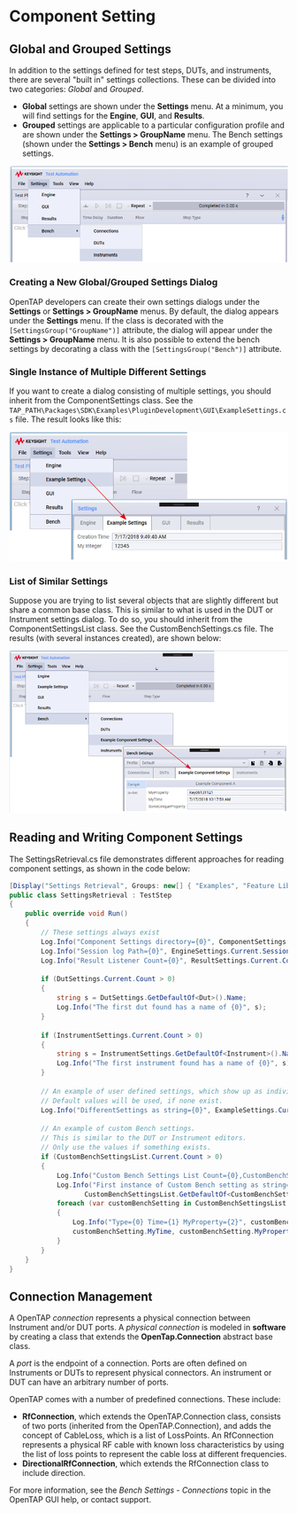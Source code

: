 Component Setting
=================
## Global and Grouped Settings

In addition to the settings defined for test steps, DUTs, and instruments, there are several "built in" settings collections. These can be divided into two categories: *Global* and *Grouped*. 

 - **Global** settings are shown under the **Settings** menu. At a minimum, you will find settings for the **Engine**, **GUI**, and **Results**.
 - **Grouped** settings are applicable to a particular configuration profile and are shown under the **Settings > GroupName** menu.  The Bench settings (shown under the **Settings > Bench** menu) is an example of grouped settings. 

![](Benchsettings.PNG)

### Creating a New Global/Grouped Settings Dialog
OpenTAP developers can create their own settings dialogs under the **Settings** or **Settings > GroupName** menus. By default, the dialog appears under the **Settings** menu. If the class is decorated with the `[SettingsGroup("GroupName")]` attribute, the dialog will appear under the **Settings > GroupName** menu. It is also possible to extend the bench settings by decorating a class with the `[SettingsGroup("Bench")]` attribute.

### Single Instance of Multiple Different Settings
If you want to create a dialog consisting of multiple settings, you should inherit from the ComponentSettings class. See the `TAP_PATH\Packages\SDK\Examples\PluginDevelopment\GUI\ExampleSettings.cs` file. The result looks like this:

![](BenchSettings2.PNG)

### List of Similar Settings
Suppose you are trying to list several objects that are slightly different but share a common base class. This is similar to what is used in the DUT or Instrument settings dialog. To do so, you should inherit from the ComponentSettingsList class. See the CustomBenchSettings.cs file. The results (with several instances created), are shown below:

![](BenchSettings3.PNG)

## Reading and Writing Component Settings

The SettingsRetrieval.cs file demonstrates different approaches for reading component settings, as shown in the code below:

```csharp
[Display("Settings Retrieval", Groups: new[] { "Examples", "Feature Library", "Step Execution" }, Order: 10000, Description: "Shows how to retrieve settings.")]
public class SettingsRetrieval : TestStep
{
    public override void Run()
    {
        // These settings always exist
        Log.Info("Component Settings directory={0}", ComponentSettings.SettingsDirectoryRoot);
        Log.Info("Session log Path={0}", EngineSettings.Current.SessionLogPath);
        Log.Info("Result Listener Count={0}", ResultSettings.Current.Count);

        if (DutSettings.Current.Count > 0)
        {
            string s = DutSettings.GetDefaultOf<Dut>().Name;
            Log.Info("The first dut found has a name of {0}", s);
        }

        if (InstrumentSettings.Current.Count > 0)
        {
            string s = InstrumentSettings.GetDefaultOf<Instrument>().Name;
            Log.Info("The first instrument found has a name of {0}", s);
        }

        // An example of user defined settings, which show up as individual tabs
        // Default values will be used, if none exist.
        Log.Info("DifferentSettings as string={0}", ExampleSettings.Current.ToString());

        // An example of custom Bench settings.
		// This is similar to the DUT or Instrument editors.
		// Only use the values if something exists.
		if (CustomBenchSettingsList.Current.Count > 0)
		{
			Log.Info("Custom Bench Settings List Count={0},CustomBenchSettingsList.Current.Count);
			Log.Info("First instance of Custom Bench setting as string={0}",
				   CustomBenchSettingsList.GetDefaultOf<CustomBenchSettings>());
			foreach (var customBenchSetting in CustomBenchSettingsList.Current)
			{
			    Log.Info("Type={0} Time={1} MyProperty={2}", customBenchSetting.GetType(), 
				customBenchSetting.MyTime, customBenchSetting.MyProperty);
			}
        }
    }
}
```
## Connection Management

A OpenTAP *connection* represents a physical connection between Instrument and/or DUT ports. A *physical connection* is modeled in **software** by creating a class that extends the **OpenTap.Connection** abstract base class.

A *port* is the endpoint of a connection. Ports are often defined on Instruments or DUTs to represent physical connectors. An instrument or DUT can have an arbitrary number of ports.

OpenTAP comes with a number of predefined connections. These include:

-	**RfConnection**, which extends the OpenTAP.Connection class, consists of two ports (inherited from the OpenTAP.Connection), and adds the concept of CableLoss, which is a list of LossPoints. An RfConnection represents a physical RF cable with known loss characteristics by using the list of loss points to represent the cable loss at different frequencies.
-	**DirectionalRfConnection**, which extends the RfConnection class to include direction.

For more information, see the *Bench Settings - Connections* topic in the OpenTAP GUI help, or contact support.
